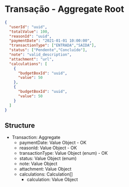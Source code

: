 # Transação - Aggregate Root

```json
{
  "userId": "uuid",
  "totalValue": 100,
  "reasonId": "uuid",
  "paymentDate": "2021-01-01 10:00:00",
  "transactionType": ["ENTRADA","SAIDA"],
  "status": ["Pendente","Concluído"],
  "note": "valid_description",
  "attachment": "url",
  "calculations": [
    {
      "budgetBoxId": "uuid",
      "value": 50
    },
    {
      "budgetBoxId": "uuid",
      "value": 50
    }
  ]
}
```

## Structure
  - Transaction: Aggregate
    - paymentDate: Value Object - OK
    - reasonId: Value Object - OK
    - transactionType: Value Object (enum) - OK
    - status: Value Object (enum)
    - note: Value Object
    - attachment: Value Object
    - calculations: Calculation[]
      - calculation: Value Object